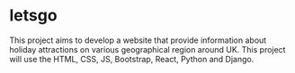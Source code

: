 # letsgo
This project aims to develop a website that provide information about holiday attractions on various geographical region around UK. This project will use the HTML, CSS, JS, Bootstrap, React, Python and Django.
